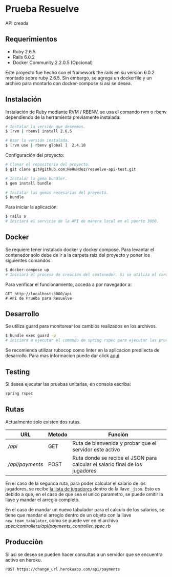 # Prueba Resuelve

API creada 
## Requerimientos

- Ruby 2.6.5
- Rails 6.0.2
- Docker Community 2.2.0.5 (Opcional)

Este proyecto fue hecho con el framework the rails en su version 6.0.2 montado sobre ruby 2.6.5. Sin embargo, se agrega un dockerfile y un archivo para montarlo con docker-compose si asi se desea. 

## Instalación

Instalación de Ruby mediante RVM / RBENV, se usa el comando rvm o rbenv dependiendo de la herramienta previamente instalada:

```bash
# Instalar la versión que deseemos.
$ [rvm | rbenv] install 2.6.5

# Usar la versión instalada.
$ [rvm use | rbenv global ]  2.4.10
```

Configuración del proyecto:

```bash
# Clonar el repositorio del proyecto.
$ git clone git@github.com:HeHuHdez/resuelve-api-test.git

# Instalar la gema bundler.
$ gem install bundle

# Instalar las gemas necesarias del proyecto.
$ bundle
```

Para iniciar la aplicación:

```bash
$ rails s
# Iniciará el servicio de la API de manera local en el puerto 3000. 
```

## Docker

Se requiere tener instalado docker y docker compose. Para levantar el contenedor solo debe de ir a la carpeta raiz del proyecto y poner los siguientes comandos

```bash
$ docker-compose up
# Iniciará el proceso de creación del contenedor. Si se utiliza el contenedor en mas de una ocasion, en automatico se ejecuta el comando de bundle en caso de que haya actualizaciones de las gemas. 
```

Para verificar el funcionamiento, acceda a por navegador a:

```text
GET http://localhost:3000/api
# API de Prueba para Resuelve
```

## Desarrollo

Se utiliza guard para monitorear los cambios realizados en los archivos. 
```bash
$ bundle exec guard -p
# Iniciara a ejecutar el comando de spring rspec para ejecutar las pruebas en automatico de los archivos modificados 
```

Se recomienda utilizar rubocop como linter en la aplicacion predilecta de desarrollo. Para mas informacion puede dar click [aquì](https://rubocop.readthedocs.io/en/stable/integration_with_other_tools/)
## Testing

Si desea ejecutar las pruebas unitarias, en consola escriba:

```bash
spring rspec
```

## Rutas

Actualmente solo existen dos rutas. 

|URL|Metodo|Funciòn|
|---|---|---|
|*/api*|GET| Ruta de bienvenida y probar que el servidor este activo |
|*/api/payments*|POST| Ruta donde se recibe el JSON para calcular el salario final de los jugadores|

En el caso de la segunda ruta, para poder calcular el salario de los jugadores, se recibe [la lista de jugadores](https://github.com/resuelve/prueba-ing-backend#la-prueba) dentro de la llave `_json`. Esto es debido a que, en el caso de que sea el unico parametro, se puede omitir la llave y mandar el arreglo completo. 

En el caso de mandar un nuevo tabulador para el calculo de los salarios, se tiene que mandar el arreglo dentro de un objeto con la llave `new_team_tabulator`, como se puede ver en el archivo *spec/controllers/api/payments_controller_spec.rb*

## Producciòn

Si asi se desea se pueden hacer consultas a un servidor que se encuentra activo en heroku. 

```text
POST https://change_url.herokuapp.com/api/payments
```
